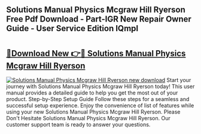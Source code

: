 ## Solutions Manual Physics Mcgraw Hill Ryerson Free Pdf Download - Part-IGR New Repair Owner Guide - User Service Edition IQmpI

# <h2><a href="http://bc77648.oget.top/?id=Solutions+Manual+Physics+Mcgraw+Hill+Ryerson">🔗Download New 👉🔴 Solutions Manual Physics Mcgraw Hill Ryerson</a></h2>

[![Solutions Manual Physics Mcgraw Hill Ryerson new download](https://i.imgur.com/5g1atiW.png)](http://bc77648.oget.top/?id=Solutions+Manual+Physics+Mcgraw+Hill+Ryerson)
Start your journey with Solutions Manual Physics Mcgraw Hill Ryerson today! This user manual provides a detailed guide to help you get the most out of your product. Step-by-Step Setup Guide Follow these steps for a seamless and successful setup experience. Enjoy the convenience of list of features while using your new Solutions Manual Physics Mcgraw Hill Ryerson. Please Don't Hesitate Solutions Manual Physics Mcgraw Hill Ryerson. Our customer support team is ready to answer your questions.
